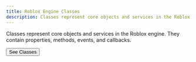 ```yaml
---
title: Roblox Engine Classes
description: Classes represent core objects and services in the Roblox engine. They contain properties, methods, events, and callbacks.
---
```


Classes represent core objects and services in the Roblox engine. They contain
properties, methods, events, and callbacks.

<SideBarLink nodeId='Engine API/Classes'>
  <Button color='secondary' size='large' variant='contained'>See Classes</Button>
</SideBarLink>
